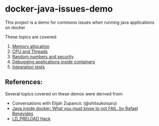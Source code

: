 # docker-java-issues-demo
This project is a demo for commons issues when running java applications on docker

These topics are covered:

1. [Memory allocation](./memory-sample)
2. [CPU and Threads](./cpu-sample)
3. [Random numbers and security](./entropy-sample)
4. [Debugging applications inside containers](./debugging-sample)
5. [Integration tests](./integration-tests-sample)

## References:

Several topics covered on these demos were derived from:

- Conversations with Elijah Zupancic (@shitsukoisaru)
- [Java inside docker: What you must know to not FAIL, by Rafael Benevides](https://developers.redhat.com/blog/2017/03/14/java-inside-docker/)
- [LD_PRELOAD Hack](https://stackoverflow.com/questions/22741859/deceive-the-jvm-about-the-number-of-available-cores-on-linux/22762558#22762558)

